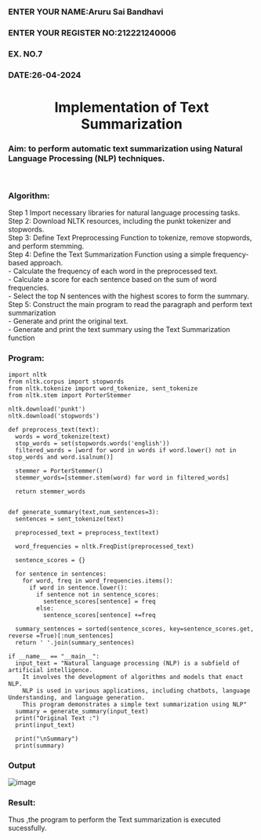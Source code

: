 <H3>ENTER YOUR NAME:Aruru Sai Bandhavi</H3>
<H3>ENTER YOUR REGISTER NO:212221240006</H3>
<H3>EX. NO.7</H3>
<H3>DATE:26-04-2024</H3>
<H1 ALIGN =CENTER>Implementation of Text  Summarization</H1>
<H3>Aim: to perform automatic text summarization using Natural Language Processing (NLP) techniques. </H3> 
 <BR>
<h3>Algorithm:</h3>
Step 1 Import necessary libraries for natural language processing tasks.<BR>
Step 2: Download NLTK resources, including the punkt tokenizer and stopwords.<BR>
Step 3: Define Text Preprocessing Function to tokenize, remove stopwords, and perform stemming.<BR>
Step 4: Define the Text Summarization Function using a simple frequency-based approach.<br>
    - Calculate the frequency of each word in the preprocessed text.<br>
    - Calculate a score for each sentence based on the sum of word frequencies.<br>
    - Select the top N sentences with the highest scores to form the summary.<br>
Step 5: Construct the main program to read the paragraph  and perform text summarization<br>
      - Generate and print the original text.<br>
      - Generate and print the text summary using the  Text Summarization function<br>
<H3>Program:</H3>

```
import nltk
from nltk.corpus import stopwords
from nltk.tokenize import word_tokenize, sent_tokenize
from nltk.stem import PorterStemmer

nltk.download('punkt')
nltk.download('stopwords')

def preprocess_text(text):
  words = word_tokenize(text)
  stop_words = set(stopwords.words('english'))
  filtered_words = [word for word in words if word.lower() not in stop_words and word.isalnum()]

  stemmer = PorterStemmer()
  stemmer_words=[stemmer.stem(word) for word in filtered_words]

  return stemmer_words


def generate_summary(text,num_sentences=3):
  sentences = sent_tokenize(text)

  preprocessed_text = preprocess_text(text)

  word_frequencies = nltk.FreqDist(preprocessed_text)

  sentence_scores = {}

  for sentence in sentences:
    for word, freq in word_frequencies.items():
      if word in sentence.lower():
        if sentence not in sentence_scores:
          sentence_scores[sentence] = freq
        else:
          sentence_scores[sentence] +=freq

  summary_sentences = sorted(sentence_scores, key=sentence_scores.get, reverse =True)[:num_sentences]
  return ' '.join(summary_sentences)

if __name__ == "__main__":
  input_text = "Natural language processing (NLP) is a subfield of artificial intelligence.
	It involves the development of algorithms and models that enact NLP.
	NLP is used in various applications, including chatbots, language Understanding, and language generation.
	This program demonstrates a simple text summarization using NLP"
  summary = generate_summary(input_text)
  print("Original Text :")
  print(input_text)

  print("\nSummary")
  print(summary)

```

<H3>Output</H3>

![image](https://github.com/Saibandhavi75/Ex-7-AAI/assets/94208895/ba6b4088-062f-4c72-89a8-6b24d4d148a6)


<H3>Result:</H3>
Thus ,the program to perform the Text summarization is executed sucessfully.


